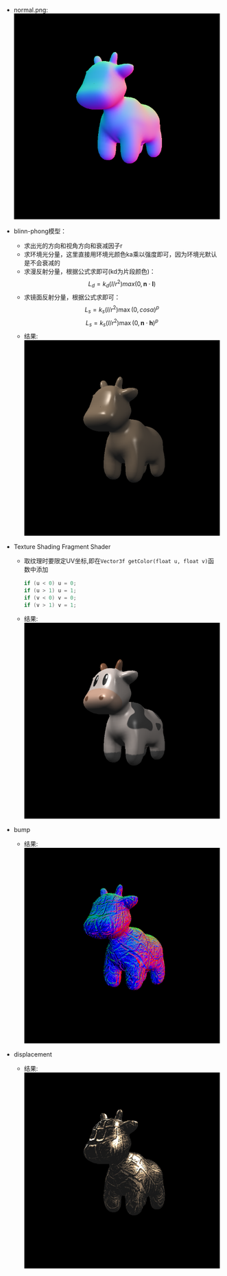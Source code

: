 - normal.png:
  ![normal](images/normal.png)

- blinn-phong模型：
  - 求出光的方向和视角方向和衰减因子r
  - 求环境光分量，这里直接用环境光颜色ka乘以强度即可，因为环境光默认是不会衰减的
  - 求漫反射分量，根据公式求即可(kd为片段颜色)：
  $$
  L_{d} = k_{d}\left(I/r^{2}\right)max(0,\pmb{n}\cdot\pmb{l})
  $$
  - 求镜面反射分量，根据公式求即可：
  $$
  L_{s}=k_{s}\left(I/r^{2}\right)\max(0, cos\alpha)^{p}
  $$
  $$
  L_{s}=k_{s}\left(I/r^{2}\right)\max(0, \pmb{n}\cdot\pmb{h})^{p}
  $$
  - 结果:
    ![](images/phong.png)
- Texture Shading Fragment
Shader
  - 取纹理时要限定UV坐标,即在`Vector3f getColor(float u, float v)`函数中添加
    ```c++
    if (u < 0) u = 0;
    if (u > 1) u = 1;
    if (v < 0) v = 0;
    if (v > 1) v = 1;
    ```
  - 结果:
    ![texture](images/texture.png)
- bump
  - 结果:
    ![bump](images/bump.png)
- displacement
  - 结果:
    ![displacement](images/displacement.png)